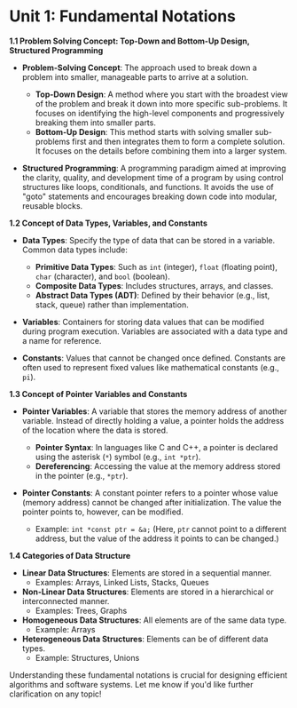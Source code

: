 # Unit 1: Fundamental Notations

**1.1 Problem Solving Concept: Top-Down and Bottom-Up Design, Structured Programming**
- **Problem-Solving Concept**: The approach used to break down a problem into smaller, manageable parts to arrive at a solution.
  - **Top-Down Design**: A method where you start with the broadest view of the problem and break it down into more specific sub-problems. It focuses on identifying the high-level components and progressively breaking them into smaller parts.
  - **Bottom-Up Design**: This method starts with solving smaller sub-problems first and then integrates them to form a complete solution. It focuses on the details before combining them into a larger system.
  
- **Structured Programming**: A programming paradigm aimed at improving the clarity, quality, and development time of a program by using control structures like loops, conditionals, and functions. It avoids the use of "goto" statements and encourages breaking down code into modular, reusable blocks.

**1.2 Concept of Data Types, Variables, and Constants**
- **Data Types**: Specify the type of data that can be stored in a variable. Common data types include:
  - **Primitive Data Types**: Such as `int` (integer), `float` (floating point), `char` (character), and `bool` (boolean).
  - **Composite Data Types**: Includes structures, arrays, and classes.
  - **Abstract Data Types (ADT)**: Defined by their behavior (e.g., list, stack, queue) rather than implementation.
  
- **Variables**: Containers for storing data values that can be modified during program execution. Variables are associated with a data type and a name for reference.
  
- **Constants**: Values that cannot be changed once defined. Constants are often used to represent fixed values like mathematical constants (e.g., `pi`).

**1.3 Concept of Pointer Variables and Constants**
- **Pointer Variables**: A variable that stores the memory address of another variable. Instead of directly holding a value, a pointer holds the address of the location where the data is stored.
  - **Pointer Syntax**: In languages like C and C++, a pointer is declared using the asterisk (`*`) symbol (e.g., `int *ptr`).
  - **Dereferencing**: Accessing the value at the memory address stored in the pointer (e.g., `*ptr`).
  
- **Pointer Constants**: A constant pointer refers to a pointer whose value (memory address) cannot be changed after initialization. The value the pointer points to, however, can be modified.
  - Example: `int *const ptr = &a;` (Here, `ptr` cannot point to a different address, but the value of the address it points to can be changed.)

**1.4 Categories of Data Structure**
- **Linear Data Structures**: Elements are stored in a sequential manner.
  - Examples: Arrays, Linked Lists, Stacks, Queues
- **Non-Linear Data Structures**: Elements are stored in a hierarchical or interconnected manner.
  - Examples: Trees, Graphs
- **Homogeneous Data Structures**: All elements are of the same data type.
  - Example: Arrays
- **Heterogeneous Data Structures**: Elements can be of different data types.
  - Example: Structures, Unions
  
Understanding these fundamental notations is crucial for designing efficient algorithms and software systems. Let me know if you'd like further clarification on any topic!
